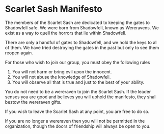 # Scarlet Sash Manifesto

The members of the Scarlet Sash are dedicated to keeping the gates to Shadowfell safe. We were born from Shadowfell, known as Wereravens. We exist as a way to quell the horrors that lie within Shadowfell.

There are only a handful of gates to Shadowfell, and we hold the keys to all of them. We have tried destroying the gates in the past but only to see them reopen again.

For those who wish to join our group, you must obey the following rules

1. You will not harm or bring evil upon the innocent.
2. You will not abuse the knowledge of Shadowfell.
3. You will observe all that is true and just to the best of your ability.

You do not need to be a wereraven to join the Scarlet Sash. If the leader senses you are good and believes you will uphold the manifesto, they shall bestow the wereraven gifts.

If you wish to leave the Scarlet Sash at any point, you are free to do so.

If you are no longer a wereraven then you will not be permitted in the organization, though the doors of friendship will always be open to you.
